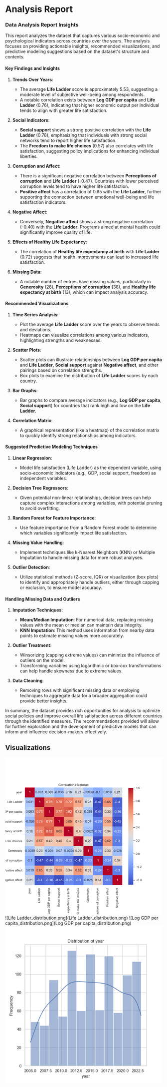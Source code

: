 # Analysis Report

### Data Analysis Report Insights

This report analyzes the dataset that captures various socio-economic and psychological indicators across countries over the years. The analysis focuses on providing actionable insights, recommended visualizations, and predictive modeling suggestions based on the dataset's structure and contents.

#### Key Findings and Insights

1. **Trends Over Years**:
   - The average **Life Ladder** score is approximately 5.53, suggesting a moderate level of subjective well-being among respondents.
   - A notable correlation exists between **Log GDP per capita** and **Life Ladder** (0.76), indicating that higher economic output per individual tends to align with greater life satisfaction.

2. **Social Indicators**:
   - **Social support** shows a strong positive correlation with the **Life Ladder** (0.78), emphasizing that individuals with strong social networks tend to report higher life satisfaction.
   - The **Freedom to make life choices** (0.57) also correlates with life satisfaction, suggesting policy implications for enhancing individual liberties.

3. **Corruption and Affect**:
   - There is a significant negative correlation between **Perceptions of corruption** and **Life Ladder** (-0.47). Countries with lower perceived corruption levels tend to have higher life satisfaction.
   - **Positive affect** has a correlation of 0.65 with the **Life Ladder**, further supporting the connection between emotional well-being and life satisfaction indicators.

4. **Negative Affect**:
   - Conversely, **Negative affect** shows a strong negative correlation (-0.40) with the **Life Ladder**. Programs aimed at mental health could significantly improve quality of life.

5. **Effects of Healthy Life Expectancy**:
   - The correlation of **Healthy life expectancy at birth** with **Life Ladder** (0.72) suggests that health improvements can lead to increased life satisfaction.

6. **Missing Data**:
   - A notable number of entries have missing values, particularly in **Generosity** (28), **Perceptions of corruption** (38), and **Healthy life expectancy at birth** (13), which can impact analysis accuracy.

#### Recommended Visualizations

1. **Time Series Analysis**:
   - Plot the average **Life Ladder** score over the years to observe trends and deviations.
   - Heatmaps can visualize correlations among various indicators, highlighting strengths and weaknesses.

2. **Scatter Plots**:
   - Scatter plots can illustrate relationships between **Log GDP per capita** and **Life Ladder**, **Social support** against **Negative affect**, and other pairings based on correlation strengths.
   - Box plots to examine the distribution of **Life Ladder** scores by each country.

3. **Bar Graphs**:
   - Bar graphs to compare average indicators (e.g., **Log GDP per capita**, **Social support**) for countries that rank high and low on the **Life Ladder**.

4. **Correlation Matrix**:
   - A graphical representation (like a heatmap) of the correlation matrix to quickly identify strong relationships among indicators.

#### Suggested Predictive Modeling Techniques

1. **Linear Regression**:
   - Model life satisfaction (Life Ladder) as the dependent variable, using socio-economic indicators (e.g., GDP, social support, freedom) as independent variables.

2. **Decision Tree Regressors**:
   - Given potential non-linear relationships, decision trees can help capture complex interactions among variables, with potential pruning to avoid overfitting.

3. **Random Forest for Feature Importance**:
   - Use feature importance from a Random Forest model to determine which variables significantly impact life satisfaction.

4. **Missing Value Handling**:
   - Implement techniques like k-Nearest Neighbors (KNN) or Multiple Imputation to handle missing data for more robust analyses.

5. **Outlier Detection**:
   - Utilize statistical methods (Z-score, IQR) or visualization (box plots) to identify and appropriately handle outliers, either through capping or exclusion, to ensure model accuracy.

#### Handling Missing Data and Outliers

1. **Imputation Techniques**:
   - **Mean/Median Imputation**: For numerical data, replacing missing values with the mean or median can maintain data integrity.
   - **KNN Imputation**: This method uses information from nearby data points to estimate missing values more accurately.

2. **Outlier Treatment**:
   - Winsorizing (capping extreme values) can minimize the influence of outliers on the model.
   - Transforming variables using logarithmic or box-cox transformations can help handle skewness due to extreme values.

3. **Data Cleaning**:
   - Removing rows with significant missing data or employing techniques to aggregate data for a broader aggregation could provide better insights.

In summary, the dataset provides rich opportunities for analysis to optimize social policies and improve overall life satisfaction across different countries through the identified measures. The recommendations provided will allow for further exploration and the development of predictive models that can inform and influence decision-makers effectively.

## Visualizations

![correlation_heatmap.png](correlation_heatmap.png)
![Life Ladder_distribution.png](Life Ladder_distribution.png)
![Log GDP per capita_distribution.png](Log GDP per capita_distribution.png)
![year_distribution.png](year_distribution.png)